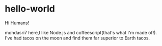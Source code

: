 # hello-world

 Hi Humans! 

mohdasri7 here,I like Node.js and coffeescript(that's what I'm made of!).
I've had tacos on the moon and find them far superior to Earth tacos.
